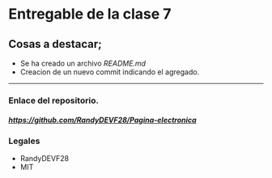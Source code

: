 # Entregable de la clase 7

## Cosas a destacar;
- Se ha creado un archivo _README.md_ 
- Creacion de un nuevo commit indicando el agregado.

---

### Enlace del repositorio. 
##### https://github.com/RandyDEVF28/Pagina-electronica

### Legales
- RandyDEVF28
- MIT 